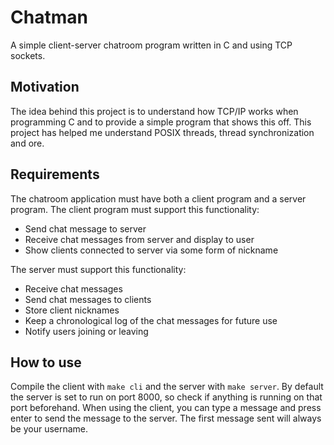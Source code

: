 # Chatman

A simple client-server chatroom program written in C and using TCP sockets.

## Motivation

The idea behind this project is to understand how TCP/IP works when programming
C and to provide a simple program that shows this off. This project has helped me
understand POSIX threads, thread synchronization and ore.

## Requirements

The chatroom application must have both a client program and a server program.
The client program must support this functionality:
 - Send chat message to server
 - Receive chat messages from server and display to user
 - Show clients connected to server via some form of nickname

The server must support this functionality:
 - Receive chat messages
 - Send chat messages to clients 
 - Store client nicknames
 - Keep a chronological log of the chat messages for future use
 - Notify users joining or leaving

## How to use
Compile the client with `make cli` and the server with `make server`.
By default the server is set to run on port 8000, so check if anything is running
on that port beforehand. When using the client, you can type a message and press
enter to send the message to the server. The first message sent will always be
your username.
